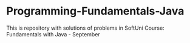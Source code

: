 # Programming-Fundamentals-Java
This is repository with solutions of problems in SoftUni Course: Fundamentals with Java - September
